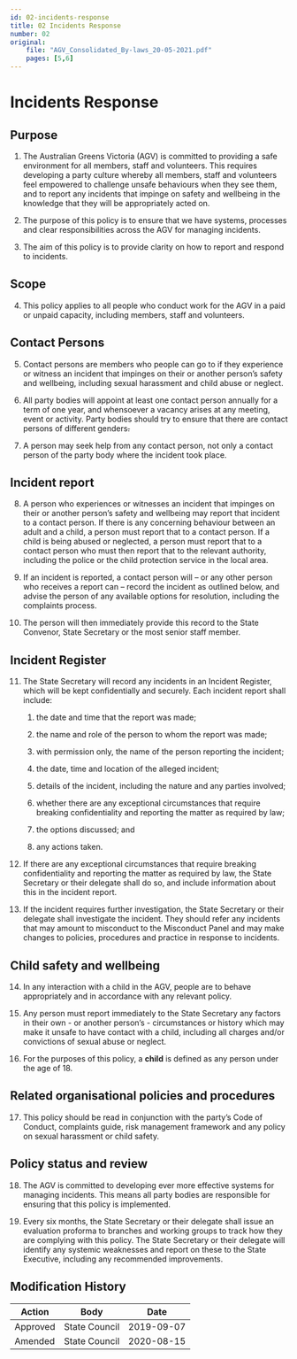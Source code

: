 ```yaml
---
id: 02-incidents-response
title: 02 Incidents Response
number: 02
original:
    file: "AGV_Consolidated_By-laws_20-05-2021.pdf"
    pages: [5,6]
---
```

# Incidents Response

## Purpose

1. The Australian Greens Victoria (AGV) is committed to providing a
safe environment for all members, staff and volunteers. This requires
developing a party culture whereby all members, staff and volunteers
feel empowered to challenge unsafe behaviours when they see them, and to
report any incidents that impinge on safety and wellbeing in the
knowledge that they will be appropriately acted on.

2. The purpose of this policy is to ensure that we have systems,
processes and clear responsibilities across the AGV for managing
incidents.

3. The aim of this policy is to provide clarity on how to report and
respond to incidents.

## Scope

4. This policy applies to all people who conduct work for the AGV in a
paid or unpaid capacity, including members, staff and volunteers.

## Contact Persons

5. Contact persons are members who people can go to if they experience
or witness an incident that impinges on their or another person’s safety
and wellbeing, including sexual harassment and child abuse or neglect. 

6. All party bodies will appoint at least one contact person annually
for a term of one year, and whensoever a vacancy arises at any meeting,
event or activity. Party bodies should try to ensure that there are
contact persons of different genders<s>.</s>

7. A person may seek help from any contact person, not only a contact
person of the party body where the incident took place.

## Incident report

8. A person who experiences or witnesses an incident that impinges on
their or another person’s safety and wellbeing may report that incident
to a contact person. If there is any concerning behaviour between an
adult and a child, a person must report that to a contact person. If a
child is being abused or neglected, a person must report that to a
contact person who must then report that to the relevant authority,
including the police or the child protection service in the local area.

9. If an incident is reported, a contact person will – or any other
person who receives a report can – record the incident as outlined
below, and advise the person of any available options for resolution,
including the complaints process. 

10. The person will then immediately provide this record to the State
Convenor, State Secretary or the most senior staff member. 

## Incident Register

11. The State Secretary will record any incidents in an Incident
    Register, which will be kept confidentially and securely. Each incident
    report shall include:

    <subclause-letters>

    1. the date and time that the report was made; 

    1. the name and role of the person to whom the report was made; 

    1. with permission only, the name of the person reporting the incident;

    1. the date, time and location of the alleged incident; 

    1. details of the incident, including the nature and any parties involved; 

    1. whether there are any exceptional circumstances that require breaking confidentiality and reporting the matter as required by law; 

    1. the options discussed; and 

    1. any actions taken.
    
    </subclause-letters>

12. If there are any exceptional circumstances that require breaking
confidentiality and reporting the matter as required by law, the State
Secretary or their delegate shall do so, and include information about
this in the incident report.

13. If the incident requires further investigation, the State Secretary
or their delegate shall investigate the incident. They should refer any
incidents that may amount to misconduct to the Misconduct Panel and may
make changes to policies, procedures and practice in response to
incidents.

## Child safety and wellbeing

14. In any interaction with a child in the AGV, people are to behave
appropriately and in accordance with any relevant policy.

15. Any person must report immediately to the State Secretary any
factors in their own - or another person’s - circumstances or history
which may make it unsafe to have contact with a child, including all
charges and/or convictions of sexual abuse or neglect.

16. For the purposes of this policy, a **child** is defined as any
person under the age of 18.

## Related organisational policies and procedures

17. This policy should be read in conjunction with the party’s Code of
Conduct, complaints guide, risk management framework and any policy on
sexual harassment or child safety.

## Policy status and review

18. The AGV is committed to developing ever more effective systems for
managing incidents. This means all party bodies are responsible for
ensuring that this policy is implemented.

19. Every six months, the State Secretary or their delegate shall issue
an evaluation proforma to branches and working groups to track how they
are complying with this policy. The State Secretary or their delegate
will identify any systemic weaknesses and report on these to the State
Executive, including any recommended improvements.

## Modification History

<table>
<colgroup>
<col style={{width: "27%"}} />
<col style={{width: "36%"}} />
<col style={{width: "36%"}} />
</colgroup>
<thead>
<tr className="header">
<th><strong>Action</strong></th>
<th><strong>Body</strong></th>
<th><strong>Date</strong></th>
</tr>
</thead>
<tbody>
<tr className="odd">
<td>Approved</td>
<td>State Council</td>
<td>2019-09-07</td>
</tr>
<tr className="even">
<td>Amended</td>
<td>State Council</td>
<td>2020-08-15</td>
</tr>
</tbody>
</table>